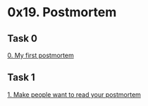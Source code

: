# 0x19. Postmortem

## Task 0

[0. My first postmortem](https://docs.google.com/document/d/1HlRUC0zJEk8o8EMTWs0M-WSAq2Dd8l71RQKFEB8aI2c/edit)

## Task 1

[1. Make people want to read your postmortem](https://docs.google.com/document/d/1R2IdigvSezlV5BZSd9WXPjyvEOj8gKUnu5jWZRYam8U/edit)
